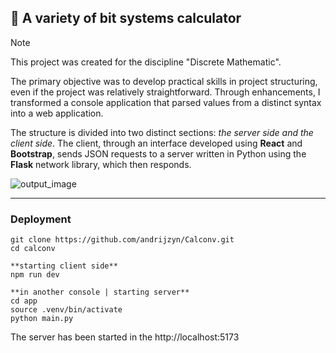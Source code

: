 ## 🧮 A variety of bit systems calculator
> [!NOTE]
> This project was created for the discipline "Discrete Mathematic".

The primary objective was to develop practical skills in project structuring, even if the project was relatively straightforward. Through enhancements, I transformed a console application that parsed values from a distinct syntax into a web application.

The structure is divided into two distinct sections: _the server side and the client side_. The client, through an interface developed using **React** and **Bootstrap**, sends JSON requests to a server written in Python using the **Flask** network library, which then responds.

![output_image](https://github.com/user-attachments/assets/975a05b9-4cc9-4198-8ab6-ca1ebb8a9962)

---

### Deployment
```
git clone https://github.com/andrijzyn/Calconv.git
cd calconv

**starting client side**
npm run dev

**in another console | starting server**
cd app
source .venv/bin/activate
python main.py
```

The server has been started in the http://localhost:5173
